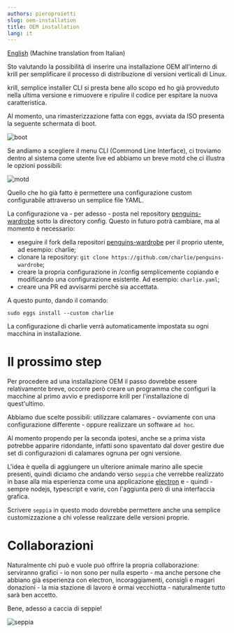 ```yaml
---
authors: pieroproietti
slug: oem-installation
title: OEM installation
lang: it
---
```


[English](https://penguins--eggs-net.translate.goog/blog/oem-installation?_x_tr_sl=auto&_x_tr_tl=en&_x_tr_hl=en&_x_tr_pto=wapp&_x_tr_hist=true) (Machine translation from Italian)

Sto valutando la possibilità di inserire una installazione OEM all'interno di krill per semplificare il processo di distribuzione di versioni verticali di Linux.

krill, semplice installer CLI si presta bene allo scopo ed ho già provveduto nella ultima versione e rimuovere e ripulire il codice per espitare la nuova caratteristica.

Al momento, una rimasterizzazione fatta con eggs, avviata da ISO presenta la seguente schermata di boot.

![boot](/images/boot-new-version.png)

Se andiamo a scegliere il menu CLI (Commond Line Interface), ci troviamo dentro al sistema come utente live ed abbiamo un breve motd che ci illustra le opzioni possibili:

![motd](/images/motd-new-version.png)

Quello che ho già fatto è permettere una configurazione custom configurabile attraverso un semplice file YAML. 

La configurazione va - per adesso - posta nel repository [penguins-wardrobe](https://github.com/pieroproietti/penguins-wardrobe) sotto la directory config. Questo in futuro potrà cambiare, ma al momento è necessario:

* eseguire il fork della repositori [penguins-wardrobe](https://github.com/pieroproietti/penguins-wardrobe) per il proprio utente, ad esempio: charlie;
* clonare la repository: ```git clone https://github.com/charlie/penguins-wardrobe```;
* creare la propria configurazione in /config semplicemente copiando e modificando una configurazione esistente. Ad esempio: ```charlie.yaml```;
* creare una PR ed avvisarmi perchè sia accettata.

A questo punto, dando il comando:

```
sudo eggs install --custom charlie
```

La configurazione di charlie verrà automaticamente impostata su ogni macchina in installazione.

# Il prossimo step

Per procedere ad una installazione OEM il passo dovrebbe essere relativamente breve, occorre però creare un programma che configuri la macchine al primo avvio e predisporre krill per l'installazione di quest'ultimo.

Abbiamo due scelte possibili: utilizzare calamares - ovviamente con una configurazione differente - oppure realizzare un software `ad hoc`. 

Al momento propendo per la seconda ipotesi, anche se a prima vista potrebbe apparire ridondante, infatti sono spaventato dal dover gestire due set di configurazioni di calamares ognuna per ogni versione.

L'idea è quella di aggiungere un ulteriore animale marino alle specie presenti, quindi diciamo che andando verso ```seppia``` che verrebbe realizzato in base alla mia esperienza come una applicazione [electron](https://www.electronjs.org/) e - quindi - sempre nodejs, typescript e varie, con l'aggiunta però di una interfaccia grafica.

Scrivere ```seppia``` in questo modo dovrebbe permettere anche una semplice customizzazione a chi volesse realizzare delle versioni proprie.

# Collaborazioni

Naturalmente chi può e vuole può offrire la propria collaborazione: serviranno grafici - io non sono per nulla esperto - ma anche persone che abbiano già esperienza con electron, incoraggiamenti, consigli e magari donazioni - la mia stazione di lavoro è ormai vecchiotta -  naturalmente tutto sarà ben accetto.

Bene, adesso a caccia di seppie!


![seppia](/images/seppia.jpg)
